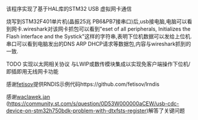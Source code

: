 该程序实现了基于HAL库的STM32 USB 虚拟网卡通信

烧写到STM32F401单片机(晶振25兆 PB6&PB7接串口)后,usb接电脑,电脑可以看到网卡.wireshark对该网卡抓包可以看到"eset of all peripherals, Initializes the Flash interface and the Systick"这样的字符串,表明下位机数据可以发给上位机.串口可以看到电脑发出的DNS ARP DHCP请求等数据包,内容与wireshark抓到的一致.

TODO 实现以太网相关协议 与LWIP或数传模块集成以实现免客户端操作下位机/即插即用无线网卡功能

感谢[fetisov](https://github.com/fetisov)提供RNDIS示例代码https://github.com/fetisov/lrndis

感谢[waclawek.jan](https://community.st.com/s/profile/0050X000007vqmpQAA) (https://community.st.com/s/question/0D53W000000aCEW/usb-cdc-device-on-stm32h750bdk-problem-with-dtxfsts-register)解答了关键问题

